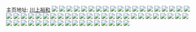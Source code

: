 主页地址: [川上裕和](https://weibo.com/u/6333803602) 
![](https://wx4.sinaimg.cn/mw2000/006UDZECly1g8cl3uhs87j30qo0hqwi8.jpg) 
![](https://wx4.sinaimg.cn/mw2000/006UDZECly1g8ckyi619pj30pv0sbmyv.jpg) 
![](https://wx4.sinaimg.cn/mw2000/006UDZECly1g8cl1fd9f9j30u014047x.jpg) 
![](https://wx4.sinaimg.cn/mw2000/006UDZECly1g8cl30sejdj30qo0ru41c.jpg) 
![](https://wx4.sinaimg.cn/mw2000/006UDZECly1g6y7qop0wcj30u018ugql.jpg) 
![](https://wx4.sinaimg.cn/mw2000/006UDZECly1g6y7qrc1t4j30n40mrq4q.jpg) 
![](https://wx4.sinaimg.cn/mw2000/006UDZECly1g6i0m1fysnj30u0228467.jpg) 
![](https://wx4.sinaimg.cn/mw2000/006UDZECly1g6i0m2xz1rj30u01viqcx.jpg) 
![](https://wx4.sinaimg.cn/mw2000/006UDZECly1g6i0m4cx4kj30u01vitg9.jpg) 
![](https://wx4.sinaimg.cn/mw2000/006UDZECly1g6i0m6gogqj30u02y7n83.jpg) 
![](https://wx4.sinaimg.cn/mw2000/006UDZECly1g68oco05l3j31400sudxj.jpg) 
![](https://wx4.sinaimg.cn/mw2000/006UDZECly1g5o2reybovj33282ao7wj.jpg) 
![](https://wx4.sinaimg.cn/mw2000/006UDZECly1g5o2sz2eo2j33282aonpe.jpg) 
![](https://wx4.sinaimg.cn/mw2000/006UDZECly1g5o2rog8cxj33282aoqv6.jpg) 
![](https://wx4.sinaimg.cn/mw2000/006UDZECly1g5o2w7302dj33282ao1kz.jpg) 
![](https://wx4.sinaimg.cn/mw2000/006UDZECly1g5o2r30ebjj31nz191u0y.jpg) 
![](https://wx4.sinaimg.cn/mw2000/006UDZECly1g5o2s7tcoyj33282aou0y.jpg) 
![](https://wx4.sinaimg.cn/mw2000/006UDZECly1g5o2sm1frmj33282aou0y.jpg) 
![](https://wx4.sinaimg.cn/mw2000/006UDZECly1g5o2qthxorj31400u0qle.jpg) 
![](https://wx4.sinaimg.cn/mw2000/006UDZECly1g5o2suvga2j33282aob2b.jpg) 
![](https://wx4.sinaimg.cn/mw2000/006UDZECly1g59wodcn9nj312z0u0tcr.jpg) 
![](https://wx4.sinaimg.cn/mw2000/006UDZECly1g4qgbgq6qsj31400u0102.jpg) 
![](https://wx4.sinaimg.cn/mw2000/006UDZECly1g4qgbhhg5uj31400u0jvl.jpg) 
![](https://wx4.sinaimg.cn/mw2000/006UDZECly1g4qgbfyle5j31400u0dj6.jpg) 
![](https://wx4.sinaimg.cn/mw2000/006UDZECly1g4qgfu313bj30qo0pvmyp.jpg) 
![](https://wx4.sinaimg.cn/mw2000/006UDZECly1g3pfxto37mj30pz0pztcz.jpg) 
![](https://wx4.sinaimg.cn/mw2000/006UDZECly1g3kp4m799oj31400u0tp9.jpg) 
![](https://wx4.sinaimg.cn/mw2000/006UDZECly1g3kp5dxjyrj30qo11agoi.jpg) 
![](https://wx4.sinaimg.cn/mw2000/006UDZECly1g3kp4nsm58j30e10biq3f.jpg) 
![](https://wx4.sinaimg.cn/mw2000/006UDZECly1g3kp4nm746j31400u0qo8.jpg) 
![](https://wx4.sinaimg.cn/mw2000/006UDZECly1g2p93ow12fj30u014awlm.jpg) 
![](https://wx4.sinaimg.cn/mw2000/006UDZECly1g2p93s6lmxj30u0140n43.jpg) 
![](https://wx4.sinaimg.cn/mw2000/006UDZECly1g2p93pi7b4j30u014n43u.jpg) 
![](https://wx4.sinaimg.cn/mw2000/006UDZECly1g2p93q7bogj30u01bedo9.jpg) 
![](https://wx4.sinaimg.cn/mw2000/006UDZECly1g2p93rkl8yj30rs15ogrw.jpg) 
![](https://wx4.sinaimg.cn/mw2000/006UDZECly1g2p93t3q1nj313n0u0dko.jpg) 
![](https://wx4.sinaimg.cn/mw2000/006UDZECly1g2p93sjik6j30sd0u077h.jpg) 
![](https://wx4.sinaimg.cn/mw2000/006UDZECly1g2p9bafkvbj31400u0n0a.jpg) 
![](https://wx4.sinaimg.cn/mw2000/006UDZECly1g2p93te0obj30hk0m6myn.jpg) 
![](https://wx4.sinaimg.cn/mw2000/006UDZECly1fwmjojozbkj30ku1axtjb.jpg) 
![](https://wx4.sinaimg.cn/mw2000/006UDZECly1fwmjokoslpj30ku266k99.jpg) 
![](https://wx4.sinaimg.cn/mw2000/006UDZECly1fwmjolkd5xj30ku1ax7ii.jpg) 
![](https://wx4.sinaimg.cn/mw2000/006UDZECly1fwmjom9rggj30ku1axtjo.jpg) 
![](https://wx4.sinaimg.cn/mw2000/006UDZECly1fwmjon4g5pj30ku1bck95.jpg) 
![](https://wx4.sinaimg.cn/mw2000/006UDZECly1fwmjonyidhj30ku1ax14p.jpg) 
![](https://wx4.sinaimg.cn/mw2000/006UDZECly1fwmjoixvfpj30ku266qqg.jpg) 
![](https://wx4.sinaimg.cn/mw2000/006UDZECly1fwmjooojgyj30ku1ax14z.jpg) 
![](https://wx4.sinaimg.cn/mw2000/006UDZECly1fwmjopofumj30ku1axapa.jpg) 
![](https://wx4.sinaimg.cn/mw2000/006UDZECly1fw2bineuapj30zk0qojz6.jpg) 
![](https://wx4.sinaimg.cn/mw2000/006UDZECly1fw2bikvvi9j30zk0qok8u.jpg) 
![](https://wx4.sinaimg.cn/mw2000/006UDZECly1fw2bimu7gkj30zk0qotdb.jpg) 
![](https://wx4.sinaimg.cn/mw2000/006UDZECly1fw2bimft8fj30zk0qoagi.jpg) 
![](https://wx4.sinaimg.cn/mw2000/006UDZECly1fvkzwf98tij30qo0qowko.jpg) 
![](https://wx4.sinaimg.cn/mw2000/006UDZECly1fvkzwg6n9fj30qo0qodjz.jpg) 
![](https://wx4.sinaimg.cn/mw2000/006UDZECly1fvkzwgvvmyj30qo0qoq95.jpg) 
![](https://wx4.sinaimg.cn/mw2000/006UDZECly1fvkzwh9eugj30qo0qoq6n.jpg) 
![](https://wx4.sinaimg.cn/mw2000/006UDZECly1fvkzwhojkxj30qo0r1jxx.jpg) 
![](https://wx4.sinaimg.cn/mw2000/006UDZECly1fvkzwhye72j30qo0qo0wr.jpg) 
![](https://wx4.sinaimg.cn/mw2000/006UDZECly1fvkzwibdk9j30qo0qo44m.jpg) 
![](https://wx4.sinaimg.cn/mw2000/006UDZECly1fvkzwev4i1j30qo0qon1b.jpg) 
![](https://wx4.sinaimg.cn/mw2000/006UDZECly1fvkzwiwcjjj30qo0qoq94.jpg) 
